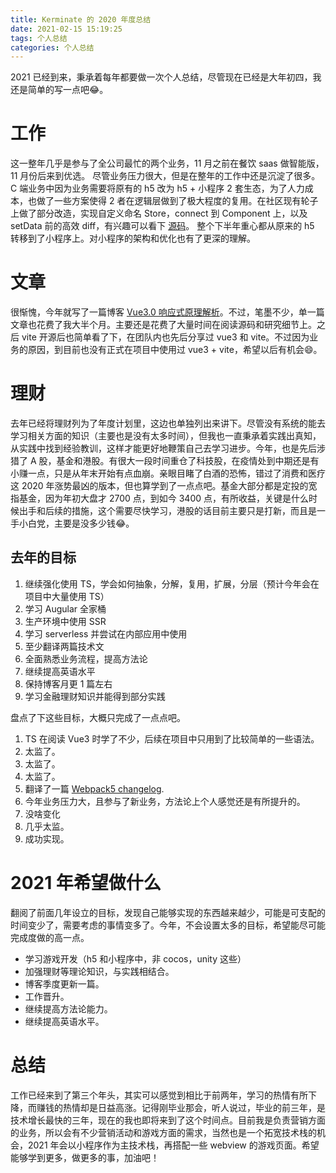 ```yaml
---
title: Kerminate 的 2020 年度总结
date: 2021-02-15 15:19:25
tags: 个人总结
categories: 个人总结
---
```

2021 已经到来，秉承着每年都要做一次个人总结，尽管现在已经是大年初四，我还是简单的写一点吧😂。
<!--more-->

# 工作
这一整年几乎是参与了全公司最忙的两个业务，11 月之前在餐饮 saas 做智能版，11 月份后来到优选。
尽管业务压力很大，但是在整年的工作中还是沉淀了很多。C 端业务中因为业务需要将原有的 h5 改为 h5 + 小程序 2 套生态，为了人力成本，也做了一些方案使得 2 者在逻辑层做到了极大程度的复用。在社区现有轮子上做了部分改造，实现自定义命名 Store，connect 到 Component 上，以及 setData 前的高效 diff，有兴趣可以看下 [源码](https://github.com/Kerminate/wechat-weapp-redux-extend)。
整个下半年重心都从原来的 h5 转移到了小程序上。对小程序的架构和优化也有了更深的理解。

# 文章
很惭愧，今年就写了一篇博客 [Vue3.0 响应式原理解析](https://kerminate.me/2020/01/31/Vue3-0-%E5%93%8D%E5%BA%94%E5%BC%8F%E5%8E%9F%E7%90%86%E8%A7%A3%E6%9E%90/)。不过，笔墨不少，单一篇文章也花费了我大半个月。主要还是花费了大量时间在阅读源码和研究细节上。之后 vite 开源后也简单看了下，在团队内也先后分享过 vue3 和 vite。不过因为业务的原因，到目前也没有正式在项目中使用过 vue3 + vite，希望以后有机会😄。

# 理财
去年已经将理财列为了年度计划里，这边也单独列出来讲下。尽管没有系统的能去学习相关方面的知识（主要也是没有太多时间），但我也一直秉承着实践出真知，从实践中找到经验教训，这样才能更好地鞭策自己去学习进步。今年，也是先后涉猎了 A 股，基金和港股。有很大一段时间重仓了科技股，在疫情处到中期还是有小赚一点，只是从年末开始有点血崩。亲眼目睹了白酒的恐怖，错过了消费和医疗这 2020 年涨势最凶的版本，但也算学到了一点点吧。基金大部分都是定投的宽指基金，因为年初大盘才 2700 点，到如今 3400 点，有所收益，关键是什么时候出手和后续的措施，这个需要尽快学习，港股的话目前主要只是打新，而且是一手小白党，主要是没多少钱😂。

## 去年的目标
1. 继续强化使用 TS，学会如何抽象，分解，复用，扩展，分层（预计今年会在项目中大量使用 TS）
2. 学习 Augular 全家桶
3. 生产环境中使用 SSR
4. 学习 serverless 并尝试在内部应用中使用
5. 至少翻译两篇技术文
6. 全面熟悉业务流程，提高方法论
7. 继续提高英语水平
8. 保持博客月更 1 篇左右
9. 学习金融理财知识并能得到部分实践

盘点了下这些目标，大概只完成了一点点吧。

1. TS 在阅读 Vue3 时学了不少，后续在项目中只用到了比较简单的一些语法。
2. 太监了。
3. 太监了。
4. 太监了。
5. 翻译了一篇 [Webpack5 changelog](http://localhost:4000/2020/03/27/Webpack5-changelog/).
6. 今年业务压力大，且参与了新业务，方法论上个人感觉还是有所提升的。
7. 没啥变化
8. 几乎太监。
9. 成功实现。

# 2021 年希望做什么
翻阅了前面几年设立的目标，发现自己能够实现的东西越来越少，可能是可支配的时间变少了，需要考虑的事情变多了。今年，不会设置太多的目标，希望能尽可能完成度做的高一点。

- 学习游戏开发（h5 和小程序中，非 cocos，unity 这些）
- 加强理财等理论知识，与实践相结合。
- 博客季度更新一篇。
- 工作晋升。
- 继续提高方法论能力。
- 继续提高英语水平。

# 总结
工作已经来到了第三个年头，其实可以感觉到相比于前两年，学习的热情有所下降，而赚钱的热情却是日益高涨。记得刚毕业那会，听人说过，毕业的前三年，是技术增长最快的三年，现在的我也即将来到了这个时间点。目前我是负责营销方面的业务，所以会有不少营销活动和游戏方面的需求，当然也是一个拓宽技术栈的机会，2021 年会以小程序作为主技术栈，再搭配一些 webview 的游戏页面。希望能够学到更多，做更多的事，加油吧！